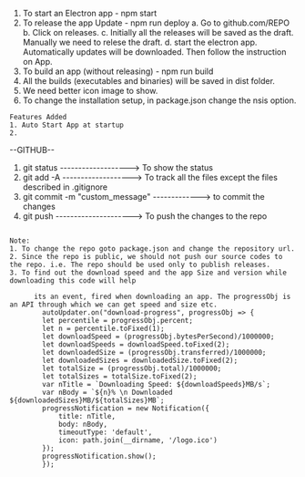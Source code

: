 
1. To start an Electron app - npm start
2. To release the app Update - npm run deploy
    a. Go to github.com/REPO 
    b. Click on releases.
    c. Initially all the releases will be saved as the draft. Manually we need to relese the draft. 
    d. start the electron app. Automatically updates will be downloaded. Then follow the instruction on App. 
3. To build an app (without releasing) - npm run build
4. All the builds (executables and binaries) will be saved in dist folder.
5. We need better icon image to show.
6. To change the installation setup, in package.json change the nsis option. 

~~~~~~~~~~~~~~~~~~~~~~~~~~~~~~~~~~~~~~~~~~~~~~~~~~~~~~~~~~~~~~~~~~~~~~~~~~~~~~~~~~~~~~~~~~~~~~~~~
Features Added
1. Auto Start App at startup
2. 

~~~~~~~~~~~~~~~~~~~~~~~~~~~~~~~~~~~~~~~~~~~~~~~~~~~~~~~~~~~~~~~~~~~~~~~~~~~~~~~~~~~~~~~~~~~~~~~~~~

--GITHUB--
1. git status -------------------> To show the status
2. git add -A -------------------> To track all the files except the files described in .gitignore
3. git commit -m "custom_message" -------------> to commit the changes
4. git push ---------------------> To push the changes to the repo


~~~~~~~~~~~~~~~~~~~~~~~~~~~~~~~~~~~~~~~~~~~~~~~~~~~~~~~~~~~~~~~~~~~~~~~~~~~~~~~~~~~~~~~~~~~~~~~~~~~

Note: 
1. To change the repo goto package.json and change the repository url.
2. Since the repo is public, we should not push our source codes to the repo. i.e. The repo should be used only to publish releases.
3. To find out the download speed and the app Size and version while downloading this code will help

      its an event, fired when downloading an app. The progressObj is an API through which we can get speed and size etc.
        autoUpdater.on("download-progress", progressObj => {
        let percentile = progressObj.percent;
        let n = percentile.toFixed(1);
        let downloadSpeed = (progressObj.bytesPerSecond)/1000000;
        let downloadSpeeds = downloadSpeed.toFixed(2);
        let downloadedSize = (progressObj.transferred)/1000000;
        let downloadedSizes = downloadedSize.toFixed(2);
        let totalSize = (progressObj.total)/1000000;
        let totalSizes = totalSize.toFixed(2);
        var nTitle = `Downloading Speed: ${downloadSpeeds}MB/s`;
        var nBody = `${n}% \n Downloaded ${downloadedSizes}MB/${totalSizes}MB`;
        progressNotification = new Notification({
            title: nTitle,
            body: nBody,
            timeoutType: 'default', 
            icon: path.join(__dirname, '/logo.ico')
        });
        progressNotification.show();
        });
